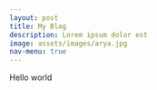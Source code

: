 ```yaml
---
layout: post
title: My Blog
description: Lorem ipsum dolor est
image: assets/images/arya.jpg
nav-menu: true
---
```


Hello world
